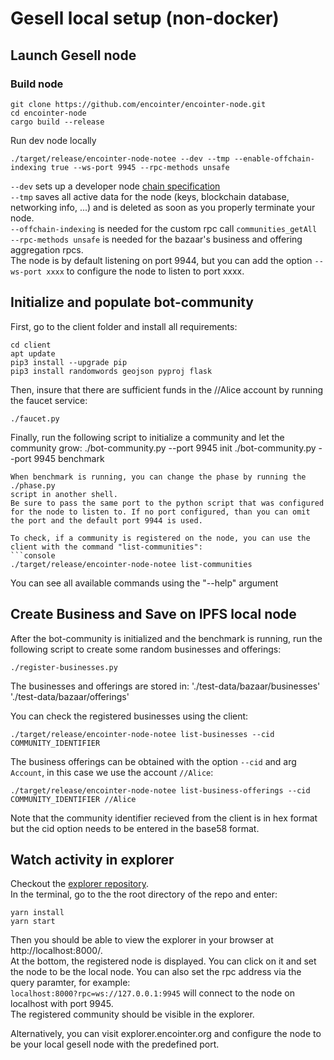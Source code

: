 # Gesell local setup (non-docker)

## Launch Gesell node

### Build node 
```console
git clone https://github.com/encointer/encointer-node.git
cd encointer-node
cargo build --release
```

Run dev node locally

```console
./target/release/encointer-node-notee --dev --tmp --enable-offchain-indexing true --ws-port 9945 --rpc-methods unsafe
```
`--dev` sets up a developer node [chain specification](https://substrate.dev/docs/en/knowledgebase/integrate/chain-spec) </br>
`--tmp` saves all active data for the node (keys, blockchain database, networking info, ...) and is deleted as soon as you properly terminate your node. </br>
`--offchain-indexing` is needed for the custom rpc call `communities_getAll` </br>
`--rpc-methods unsafe` is needed for the bazaar's business and offering aggregation rpcs. </br>
The node is by default listening on port 9944, but you can add the option `--ws-port xxxx` to configure the node to listen to port xxxx.

## Initialize and populate bot-community
First, go to the client folder and install all requirements:
```console
cd client
apt update
pip3 install --upgrade pip
pip3 install randomwords geojson pyproj flask
```
Then, insure that there are sufficient funds in the //Alice account by running the faucet service:
```console
./faucet.py
```
Finally, run the following script to initialize a community and let the community grow:
./bot-community.py --port 9945 init
./bot-community.py --port 9945 benchmark
```
When benchmark is running, you can change the phase by running the ./phase.py
script in another shell.
Be sure to pass the same port to the python script that was configured for the node to listen to. If no port configured, than you can omit the port and the default port 9944 is used.

To check, if a community is registered on the node, you can use the client with the command "list-communities": 
```console
./target/release/encointer-node-notee list-communities
```
You can see all available commands using the "--help" argument
## Create Business and Save on IPFS local node
After the bot-community is initialized and the benchmark is running, run the following script to create some random businesses and offerings:
```console
./register-businesses.py 
```
The businesses and offerings are stored in:
'./test-data/bazaar/businesses' 
'./test-data/bazaar/offerings'

You can check the registered businesses using the client: 
```console
./target/release/encointer-node-notee list-businesses --cid COMMUNITY_IDENTIFIER 
```
The business offerings can be obtained with the option `--cid` and arg `Account`, in this case we use the account `//Alice`: </br>
```console
./target/release/encointer-node-notee list-business-offerings --cid COMMUNITY_IDENTIFIER //Alice
```
Note that the community identifier recieved from the client is in hex format but the cid option needs to be entered in the base58 format. </br>

## Watch activity in explorer
Checkout the [explorer repository](https://github.com/encointer/explorer). <br>
In the terminal, go to the the root directory of the repo and enter: <br>
```console
yarn install
yarn start
```
Then you should be able to view the explorer in your browser at http://localhost:8000/. <br>
At the bottom, the registered node is displayed. You can click on it and set the node to be the local node.
You can also set the rpc address via the query paramter, for example: <br>
`localhost:8000?rpc=ws://127.0.0.1:9945` will connect to the node on localhost with port 9945. <br>
The registered community should be visible in the explorer.

Alternatively, you can visit explorer.encointer.org and configure the node to be your local gesell node with the predefined port.